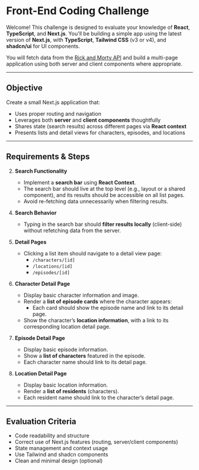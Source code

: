 # Front-End Coding Challenge

Welcome! This challenge is designed to evaluate your knowledge of **React**, **TypeScript**, and **Next.js**. You'll be building a simple app using the latest version of **Next.js**, with **TypeScript**, **Tailwind CSS** (v3 or v4), and **shadcn/ui** for UI components.

You will fetch data from the [Rick and Morty API](https://rickandmortyapi.com/documentation/#rest) and build a multi-page application using both server and client components where appropriate.

---

## Objective

Create a small Next.js application that:

- Uses proper routing and navigation
- Leverages both **server** and **client components** thoughtfully
- Shares state (search results) across different pages via **React context**
- Presents lists and detail views for characters, episodes, and locations

---

## Requirements & Steps

<!-- 1. **Home Page**

   - Create a root page (`/`) with **three navigation links**:
     - Characters
     - Locations
     - Episodes -->

2. **Search Functionality**

   - Implement a **search bar** using **React Context**.
   - The search bar should live at the top level (e.g., layout or a shared component), and its results should be accessible on all list pages.
   - Avoid re-fetching data unnecessarily when filtering results.

<!-- 3. **List Pages (Characters, Locations, Episodes)**

   - Each should be a **server component**.
   - Use **server actions** to fetch and render a list of items with:
     - Basic information (name, type, etc.)
     - Image (if available) -->

4. **Search Behavior**

   - Typing in the search bar should **filter results locally** (client-side) without refetching data from the server.

5. **Detail Pages**

   - Clicking a list item should navigate to a detail view page:
     - `/characters/[id]`
     - `/locations/[id]`
     - `/episodes/[id]`

6. **Character Detail Page**

   - Display basic character information and image.
   - Render a **list of episode cards** where the character appears:
     - Each card should show the episode name and link to its detail page.
   - Show the character’s **location information**, with a link to its corresponding location detail page.

7. **Episode Detail Page**

   - Display basic episode information.
   - Show a **list of characters** featured in the episode.
   - Each character name should link to its detail page.

8. **Location Detail Page**
   - Display basic location information.
   - Render a **list of residents** (characters).
   - Each resident name should link to the character’s detail page.

---

## Evaluation Criteria

- Code readability and structure
- Correct use of Next.js features (routing, server/client components)
- State management and context usage
- Use Tailwind and shadcn components
- Clean and minimal design (optional)
